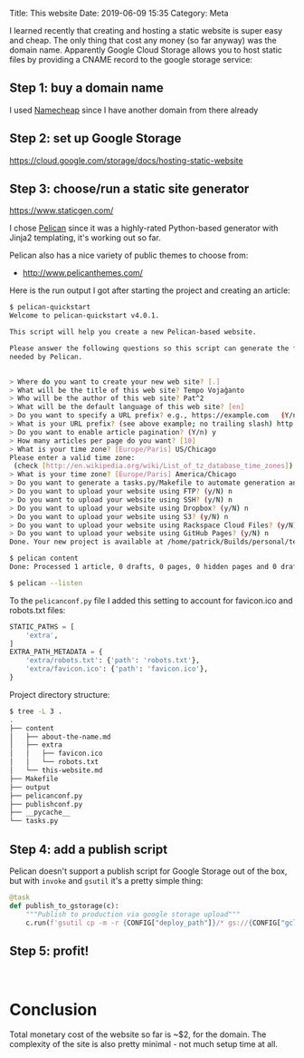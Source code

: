 Title: This website
Date: 2019-06-09 15:35
Category: Meta

I learned recently that creating and hosting a static website is super easy and cheap. The only thing that cost any money (so far anyway) was the domain name. Apparently Google Cloud Storage allows you to host static files by providing a CNAME record to the google storage service:
## Step 1: buy a domain name
I used [Namecheap](https://www.namecheap.com) since I have another domain from there already
## Step 2: set up Google Storage
<https://cloud.google.com/storage/docs/hosting-static-website>
## Step 3: choose/run a static site generator
<https://www.staticgen.com/>

I chose [Pelican](http://docs.getpelican.com) since it was a highly-rated Python-based generator with Jinja2 templating, it's working out so far.

Pelican also has a nice variety of public themes to choose from:

* <http://www.pelicanthemes.com/>

Here is the run output I got after starting the project and creating an article:
```bash
$ pelican-quickstart
Welcome to pelican-quickstart v4.0.1.

This script will help you create a new Pelican-based website.

Please answer the following questions so this script can generate the files
needed by Pelican.

    
> Where do you want to create your new web site? [.] 
> What will be the title of this web site? Tempo Vojaĝanto
> Who will be the author of this web site? Pat^2
> What will be the default language of this web site? [en] 
> Do you want to specify a URL prefix? e.g., https://example.com   (Y/n) y
> What is your URL prefix? (see above example; no trailing slash) http://www.tempovojaganto.space
> Do you want to enable article pagination? (Y/n) y
> How many articles per page do you want? [10] 
> What is your time zone? [Europe/Paris] US/Chicago
Please enter a valid time zone:
 (check [http://en.wikipedia.org/wiki/List_of_tz_database_time_zones])
> What is your time zone? [Europe/Paris] America/Chicago
> Do you want to generate a tasks.py/Makefile to automate generation and publishing? (Y/n) y
> Do you want to upload your website using FTP? (y/N) n
> Do you want to upload your website using SSH? (y/N) n
> Do you want to upload your website using Dropbox? (y/N) n
> Do you want to upload your website using S3? (y/N) n
> Do you want to upload your website using Rackspace Cloud Files? (y/N) n
> Do you want to upload your website using GitHub Pages? (y/N) n
Done. Your new project is available at /home/patrick/Builds/personal/tempo-vojaganto

$ pelican content
Done: Processed 1 article, 0 drafts, 0 pages, 0 hidden pages and 0 draft pages in 0.14 seconds.

$ pelican --listen
```
To the `pelicanconf.py` file I added this setting to account for favicon.ico and robots.txt files:
```python
STATIC_PATHS = [
    'extra',
]
EXTRA_PATH_METADATA = {
    'extra/robots.txt': {'path': 'robots.txt'},
    'extra/favicon.ico': {'path': 'favicon.ico'},
}
```
Project directory structure:
```bash
$ tree -L 3 .
.
├── content
│   ├── about-the-name.md
│   ├── extra
│   │   ├── favicon.ico
│   │   └── robots.txt
│   └── this-website.md
├── Makefile
├── output
├── pelicanconf.py
├── publishconf.py
├── __pycache__
└── tasks.py
```

## Step 4: add a publish script
Pelican doesn't support a publish script for Google Storage out of the box, but with `invoke` and `gsutil` it's a pretty simple thing:
```python
@task
def publish_to_gstorage(c):
    """Publish to production via google storage upload"""
    c.run(f'gsutil cp -m -r {CONFIG["deploy_path"]}/* gs://{CONFIG["gcloud_bucket_name"]}')
```
## Step 5: profit!
<br>

# Conclusion
Total monetary cost of the website so far is ~$2, for the domain. The complexity of the site is also pretty minimal - not much setup time at all.

